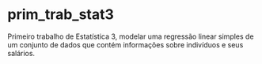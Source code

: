 # prim_trab_stat3
Primeiro trabalho de Estatística 3, modelar uma regressão linear simples de um conjunto de dados que contém informações sobre indivíduos e seus salários.
